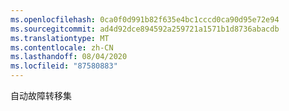 ```yaml
---
ms.openlocfilehash: 0ca0f0d991b82f635e4bc1cccd0ca90d95e72e94
ms.sourcegitcommit: ad4d92dce894592a259721a1571b1d8736abacdb
ms.translationtype: MT
ms.contentlocale: zh-CN
ms.lasthandoff: 08/04/2020
ms.locfileid: "87580883"
---
```

自动故障转移集
